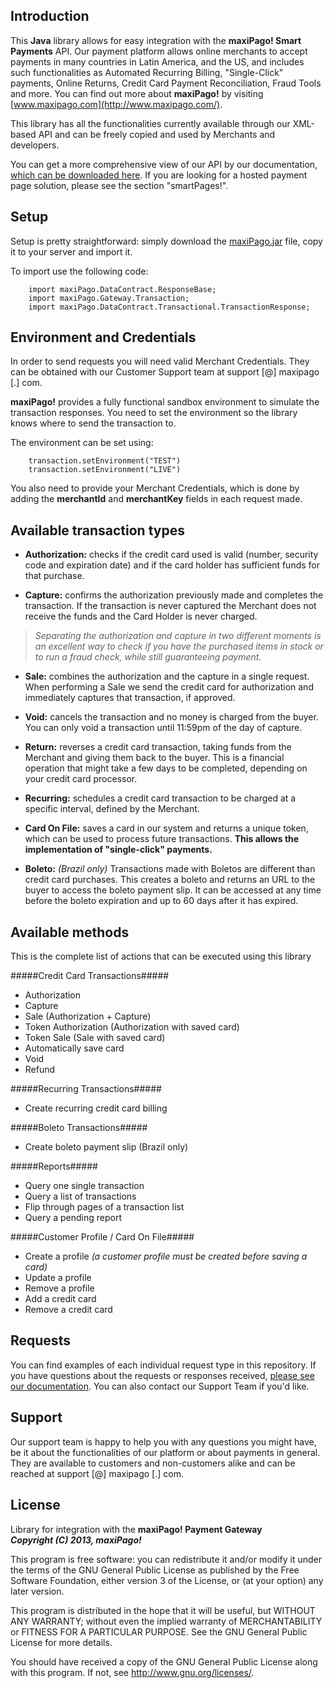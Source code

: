 ## Introduction ##

This **Java** library allows for easy integration with the **maxiPago! Smart Payments** API. Our payment platform allows online merchants to accept payments in many countries in Latin America, and the US, and includes such functionalities as Automated Recurring Billing, "Single-Click" payments, Online Returns, Credit Card Payment Reconciliation, Fraud Tools and more. You can find out more about **maxiPago!** by visiting [www.maxipago.com](http://www.maxipago.com/).

This library has all the functionalities currently available through our XML-based API and can be freely copied and used by Merchants and developers.

You can get a more comprehensive view of our API by our documentation, [which can be downloaded here](http://www.maxipago.com/docs/maxiPago_API_Latest.pdf). If you are looking for a hosted payment page solution, please see the section "smartPages!".


## Setup ##

Setup is pretty straightforward: simply download the [maxiPago.jar](http://www.maxipago.com/docs/maxiPago.jar.zip) file, copy it to your server and import it.

To import use the following code:

		import maxiPago.DataContract.ResponseBase;
		import maxiPago.Gateway.Transaction; 
		import maxiPago.DataContract.Transactional.TransactionResponse;


## Environment and Credentials ##

In order to send requests you will need valid Merchant Credentials. They can be obtained with our Customer Support team at support [@] maxipago [.] com.

**maxiPago!** provides a fully functional sandbox environment to simulate the transaction responses. You need to set the environment so the library knows where to send the transaction to.

The environment can be set using:

		transaction.setEnvironment("TEST")
		transaction.setEnvironment("LIVE")
		
You also need to provide your Merchant Credentials, which is done by adding the **merchantId** and **merchantKey** fields in each request made.


## Available transaction types ##

* **Authorization:** checks if the credit card used is valid (number, security code and expiration date) and if the card holder has sufficient funds for that purchase.

* **Capture:** confirms the authorization previously made and completes the transaction. If the transaction is never captured the Merchant does not receive the funds and the Card Holder is never charged.

>*Separating the authorization and capture in two different moments is an excellent way to check if you have the purchased items in stock or to run a fraud check, while still guaranteeing payment.*

* **Sale:** combines the authorization and the capture in a single request. When performing a Sale we send the credit card for authorization and immediately captures that transaction, if approved.

* **Void:** cancels the transaction and no money is charged from the buyer. You can only void a transaction until 11:59pm of the day of capture.

* **Return:** reverses a credit card transaction, taking funds from the Merchant and giving them back to the buyer. This is a financial operation that might take a few days to be completed, depending on your credit card processor.

* **Recurring:** schedules a credit card transaction to be charged at a specific interval, defined by the Merchant.

* **Card On File:** saves a card in our system and returns a unique token, which can be used to process future transactions. **This allows the implementation of "single-click" payments.**

* **Boleto:** *(Brazil only)* Transactions made with Boletos are different than credit card purchases. This creates a boleto and returns an URL to the buyer to access the boleto payment slip. It can be accessed at any time before the boleto expiration and up to 60 days after it has expired.


## Available methods ##

This is the complete list of actions that can be executed using this library

#####Credit Card Transactions#####
* Authorization
* Capture
* Sale (Authorization + Capture)
* Token Authorization (Authorization with saved card) 
* Token Sale (Sale with saved card)
* Automatically save card 
* Void
* Refund
 
#####Recurring Transactions#####
* Create recurring credit card billing 
 
#####Boleto Transactions#####
* Create boleto payment slip (Brazil only)

#####Reports#####
* Query one single transaction 
* Query a list of transactions 
* Flip through pages of a transaction list 
* Query a pending report 

#####Customer Profile / Card On File#####
* Create a profile *(a customer profile must be created before saving a card)*
* Update a profile 
* Remove a profile 
* Add a credit card
* Remove a credit card


## Requests ##

You can find examples of each individual request type in this repository. If you have questions about the requests or responses received, [please see our documentation](http://www.maxipago.com/docs/maxiPago_API_Latest.pdf). You can also contact our Support Team if you'd like.


## Support ##

Our support team is happy to help you with any questions you might have, be it about the functionalities of our platform or about payments in general. They are available to customers and non-customers alike and can be reached at support [@] maxipago [.] com.

## License ##

Library for integration with the **maxiPago! Payment Gateway**     
**_Copyright (C) 2013, maxiPago!_**        
                                                                      
This program is free software: you can redistribute it and/or modify  it under the terms of the GNU General Public License as published by the Free Software Foundation, either version 3 of the License, or (at your option) any later version.                                   
                                                                      
This program is distributed in the hope that it will be useful, but WITHOUT ANY WARRANTY; without even the implied warranty of MERCHANTABILITY or FITNESS FOR A PARTICULAR PURPOSE.  See the GNU General Public License for more details.                          
                                                                      
You should have received a copy of the GNU General Public License along with this program. If not, see <http://www.gnu.org/licenses/>. 
